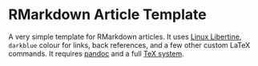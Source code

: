 # RMarkdown Article Template

A very simple template for RMarkdown articles. It uses [Linux Libertine](https://en.wikipedia.org/wiki/Linux_Libertine), `darkblue` colour for links, back references, and a few other custom LaTeX commands. It requires [pandoc](http://pandoc.org/) and a full [TeX system](https://latex-project.org/ftp.html).
